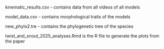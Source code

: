 kinematic_results.csv - contains data from all videos of all models

model_data.csv - contains morphological traits of the models

new_phylo2.tre - contains the phylogenetic tree of the species 

twist_and_snout_2025_analyses.Rmd is the R file to generate the plots from the paper
